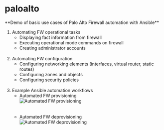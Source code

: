 # paloalto

<p> **Demo of basic use cases of Palo Alto Firewall automation with Ansible** </p>
<ol>
  <li>Automating FW operational tasks<ul>
      <li>Displaying fact information from firewall</li>
      <li>Executing operational mode  commands on firewall</li>
      <li>Creating administrator accounts  </li>    
  </ul></li>  
  <br>
  <li>Automating FW configuration<ul>
      <li>Configuring networking elements (interfaces, virtual router, static routes)</li>
      <li>Configuring zones and objects</li>
      <li>Configuring security policies</li>
  </ul></li>  
  <br>
  <li>Example Ansible automation workflows<ul>
      <li>Automated FW provisioning</li>
        <img src="https://github.com/mzdyb/paloalto/assets/49950423/e9c6c673-df8c-451b-be9f-0e28a438ddbd" alt="Automated FW provisioning" style="display: block; margin-left: auto; margin-right: auto;">
      <br><br>
      <li>Automated FW deprovisioning</li> 
        <img src="https://github.com/mzdyb/paloalto/assets/49950423/33f1f006-1340-4409-b01b-5b99ac8b10c2" alt="Automated FW deprovisioning" style="display: block; margin-left: auto; margin-right: auto;">    
  </ul></li>

</ol>
